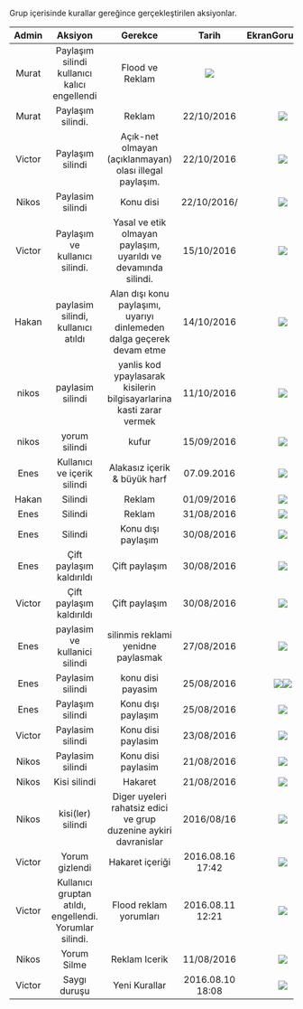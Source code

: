 Grup içerisinde kurallar gereğince gerçekleştirilen aksiyonlar.

|Admin|Aksiyon|Gerekce|Tarih|EkranGoruntusu|
|:--:|:--:|:--:|:--:|:--:|
|Murat| Paylaşım silindi kullanıcı kalıcı engellendi | Flood ve Reklam | ![](http://i.imgur.com/zfB0DS1.png) |
|Murat| Paylaşım silindi.| Reklam| 22/10/2016 | ![](http://i.imgur.com/eDxj6mZ.jpg) |
|Victor| Paylaşım silindi | Açık-net olmayan (açıklanmayan) olası illegal paylaşım. | 22/10/2016 | ![](https://files.slack.com/files-pri/T255MGWKV-F2ST093A4/pasted_image_at_2016_10_22_06_01_pm.png?pub_secret=cd49e59528) |
|Nikos|Paylasim silindi|Konu disi|22/10/2016/|![](https://files.slack.com/files-pri/T255MGWKV-F2SP9NWDU/screenshot_2016-10-22-00-53-15.png?pub_secret=0c00d2e313)|
|Victor| Paylaşım ve kullanıcı silindi. | Yasal ve etik olmayan paylaşım, uyarıldı ve devamında silindi. | 15/10/2016 | ![](http://image.prntscr.com/image/1238e5d3f23c492398b061b035d605da.png)|
|Hakan|paylasim silindi, kullanıcı atıldı| Alan dışı konu paylaşımı, uyarıyı dinlemeden dalga geçerek devam etme |14/10/2016|![](http://image.prntscr.com/image/92c5b1faf1334f6d8b6d999e2b4d78af.png)|
|nikos|paylasim silindi|yanlis kod ypaylasarak kisilerin bilgisayarlarina kasti zarar vermek|11/10/2016|![](http://i.imgur.com/QaDr9Ws.png)|
|nikos|yorum silindi| kufur | 15/09/2016|![](http://i.imgur.com/U5oNaCC.png)|
|Enes| Kullanıcı ve içerik silindi| Alakasız içerik & büyük harf | 07.09.2016 | ![](http://image.prntscr.com/image/05c8148e950d435eb1391a74a39cbb29.jpeg) |
|Hakan| Silindi| Reklam | 01/09/2016 | ![](http://image.prntscr.com/image/f897558195334de59bf453e962c302c1.jpeg)|
|Enes| Silindi | Reklam | 31/08/2016 | ![](http://image.prntscr.com/image/b84b8bf9b76f4e529a1b7b19d8e30b09.png)|
|Enes| Silindi | Konu dışı paylaşım| 30/08/2016| ![](http://image.prntscr.com/image/d1c4b9d71c0d4755b939e4eb9d10689c.jpeg)|
|Enes| Çift paylaşım kaldırıldı | Çift paylaşım | 30/08/2016 | ![](http://image.prntscr.com/image/84563db6dc9045079cc950716c83940c.jpeg)|
|Victor| Çift paylaşım kaldırıldı| Çift paylaşım | 30/08/2016| ![](http://image.prntscr.com/image/d802a932f1e64c56b5924bfa917223ef.jpeg)|
|Enes|paylasim ve kullanici silindi|silinmis reklami yenidne paylasmak|27/08/2016|![](http://i.imgur.com/COcyTTD.jpg)|
|Enes|Paylasim silindi|konu disi payasim|25/08/2016|![](https://scontent.xx.fbcdn.net/v/t34.0-0/p206x206/14138371_1017836271662373_1782299990_n.png?oh=c217c40790b37913629e9a30ea251f58&oe=57C10EA2)![](https://scontent.xx.fbcdn.net/v/t34.0-0/p206x206/14101641_1017836278329039_184756840_n.png?oh=0603ddda41d238dc3e59de504435f468&oe=57C10F84)|
|Enes|Paylaşım silindi|Konu dışı paylaşım|25/08/2016|![](http://image.prntscr.com/image/1a4d5ebacc24443b91f8a993e7627892.png)
|Victor|Paylasim silindi|Konu disi paylasim|23/08/2016|![](https://scontent.xx.fbcdn.net/v/t34.0-12/14102107_743301045812852_931894710_n.png?oh=3c8ac1580de4870c4abbc4e0f824c47d&oe=57BDC9E0)
|Nikos|Paylasim silindi|Konu disi paylasim|21/08/2016|![](http://i.imgur.com/AbqH98W.png)|
|Nikos|Kisi silindi|Hakaret|21/08/2016|![](http://i.imgur.com/ZVoyk8H.png)|
|Nikos|kisi(ler) silindi|Diger uyeleri rahatsiz edici ve grup duzenine aykiri davranislar|2016/08/16|![](http://i.imgur.com/qO2fhls.png)|
|Victor| Yorum gizlendi | Hakaret içeriği | 2016.08.16 17:42 | ![](http://image.prntscr.com/image/d8c4fdad8a594b558ce3708ea7e57ce1.jpeg)|
|Victor| Kullanıcı gruptan atıldı, engellendi. Yorumlar silindi. | Flood reklam yorumları | 2016.08.11 12:21 | ![](http://image.prntscr.com/image/0fcd964fc23740b286ed06cdb18dd1a4.jpeg) |
|Nikos|Yorum Silme|Reklam Icerik|11/08/2016|![](http://i.imgur.com/9ggK6TR.png)|
|Victor|Saygı duruşu|Yeni Kurallar|2016.08.10 18:08|![](http://image.prntscr.com/image/83f0c3de374440d9b921fad2e3fbc6a7.jpeg)|

